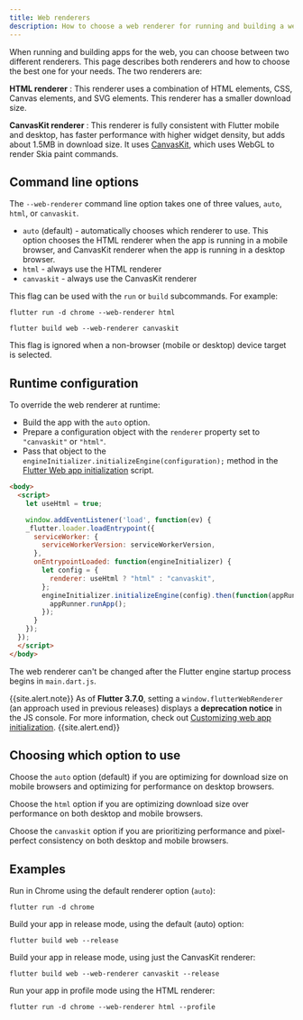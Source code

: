 ```yaml
---
title: Web renderers
description: How to choose a web renderer for running and building a web app.
---
```


When running and building apps for the web, you can choose between two different
renderers. This page describes both renderers and how to choose the best one for
your needs. The two renderers are:

**HTML renderer**
: This renderer uses a combination of HTML elements, CSS, Canvas elements, and
  SVG elements. This renderer has a smaller download size.

**CanvasKit renderer**
: This renderer is fully consistent with Flutter mobile and desktop, has faster
  performance with higher widget density, but adds about 1.5MB in download size.
  It uses [CanvasKit][canvaskit], which uses WebGL to render Skia paint
  commands.

## Command line options

The `--web-renderer` command line option takes one of three values, `auto`,
`html`, or `canvaskit`.

* `auto` (default) - automatically chooses which renderer to use. This option
  chooses the HTML renderer when the app is running in a mobile browser, and
  CanvasKit renderer when the app is running in a desktop browser.
* `html` - always use the HTML renderer
* `canvaskit` - always use the CanvasKit renderer

This flag can be used with the `run` or `build` subcommands. For example:

```terminal
flutter run -d chrome --web-renderer html
```

```terminal
flutter build web --web-renderer canvaskit
```

This flag is ignored when a non-browser (mobile or desktop) device
target is selected.

## Runtime configuration

To override the web renderer at runtime:

* Build the app with the `auto` option.
* Prepare a configuration object with the `renderer` property set to
  `"canvaskit"` or `"html"`.
* Pass that object to the `engineInitializer.initializeEngine(configuration);`
  method in the [Flutter Web app initialization][web-app-init] script.

```html
<body>
  <script>
    let useHtml = true;

    window.addEventListener('load', function(ev) {
    _flutter.loader.loadEntrypoint({
      serviceWorker: {
        serviceWorkerVersion: serviceWorkerVersion,
      },
      onEntrypointLoaded: function(engineInitializer) {
        let config = {
          renderer: useHtml ? "html" : "canvaskit",
        };
        engineInitializer.initializeEngine(config).then(function(appRunner) {
          appRunner.runApp();
        });
      }
    });
  });
  </script>
</body>
```

The web renderer can't be changed after the Flutter engine startup process
begins in `main.dart.js`.

{{site.alert.note}}
  As of **Flutter 3.7.0**,  setting a `window.flutterWebRenderer`
  (an approach used in previous releases) displays a
  **deprecation notice** in the JS console. For more information,
  check out [Customizing web app initialization][web-app-init].
{{site.alert.end}}

## Choosing which option to use

Choose the `auto` option (default) if you are optimizing for download size on
mobile browsers and optimizing for performance on desktop browsers.

Choose the `html` option if you are optimizing download size over performance on
both desktop and mobile browsers.

Choose the `canvaskit` option if you are prioritizing performance and
pixel-perfect consistency on both desktop and mobile browsers.

## Examples

Run in Chrome using the default renderer option (`auto`):

```
flutter run -d chrome
```

Build your app in release mode, using the default (auto) option:

```
flutter build web --release
```

Build your app in release mode, using just the CanvasKit renderer:

```
flutter build web --web-renderer canvaskit --release
```

Run  your app in profile mode using the HTML renderer:

```
flutter run -d chrome --web-renderer html --profile
```

[canvaskit]: https://skia.org/docs/user/modules/canvaskit/
[file an issue]: {{site.repo.flutter}}/issues/new?title=[web]:+%3Cdescribe+issue+here%3E&labels=%E2%98%B8+platform-web&body=Describe+your+issue+and+include+the+command+you%27re+running,+flutter_web%20version,+browser+version
[web-app-init]: {{site.url}}/platform-integration/web/initialization
